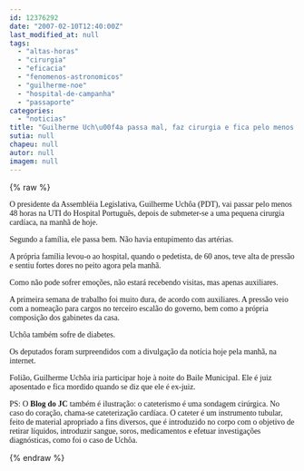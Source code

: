 ```yaml
---
id: 12376292
date: "2007-02-10T12:40:00Z"
last_modified_at: null
tags:
  - "altas-horas"
  - "cirurgia"
  - "eficacia"
  - "fenomenos-astronomicos"
  - "guilherme-noe"
  - "hospital-de-campanha"
  - "passaporte"
categories:
  - "noticias"
title: "Guilherme Uch\u00f4a passa mal, faz cirurgia e fica pelo menos 48 horas na UTI  do Hospital Portugu\u00eas"
sutia: null
chapeu: null
autor: null
imagem: null
---
```

{% raw %}
<p><P><FONT face=Verdana>O presidente da Assembléia Legislativa, Guilherme Uchôa (PDT), vai passar pelo menos 48 horas na UTI do Hospital Português, depois de submeter-se a uma pequena cirurgia cardíaca, na manhã de hoje.</FONT></P></p>
<p><P><FONT face=Verdana>Segundo a família, ele passa bem. Não havia entupimento das artérias.</FONT></P></p>
<p><P><FONT face=Verdana>A própria família levou-o ao hospital, quando o pedetista, de 60 anos, teve alta de pressão e sentiu fortes dores no peito agora pela manhã.</FONT></P></p>
<p><P><FONT face=Verdana>Como não pode sofrer emoções, não estará recebendo visitas, mas apenas auxiliares.</FONT></P></p>
<p><P><FONT face=Verdana>A primeira semana de trabalho foi muito dura, de acordo com auxiliares. A pressão veio com a nomeação para cargos no terceiro escalão do governo, bem como a própria composição dos gabinetes da casa.</FONT></P></p>
<p><P><FONT face=Verdana>Uchôa também sofre de diabetes.</FONT></P></p>
<p><P><FONT face=Verdana>Os deputados foram surpreendidos com a divulgação da notícia hoje pela manhã, na internet.</FONT></P></p>
<p><P><FONT face=Verdana>Folião, Guilherme Uchôa iria participar hoje à noite do Baile Municipal. Ele é juiz aposentado e fica mordido quando se diz que ele é ex-juiz.</FONT></P></p>
<p><P><FONT face=Verdana>PS: O<STRONG> Blog do JC</STRONG> também é ilustração: o cateterismo é uma sondagem cirúrgica. No caso do coração, chama-se cateterização cardíaca. O cateter é um instrumento tubular, feito de material apropriado a fins diversos, que é introduzido no corpo com o objetivo de retirar líquidos, introduzir sangue, soros, medicamentos e efetuar investigações diagnósticas, como foi o caso de Uchôa.</FONT></P> </p>
{% endraw %}